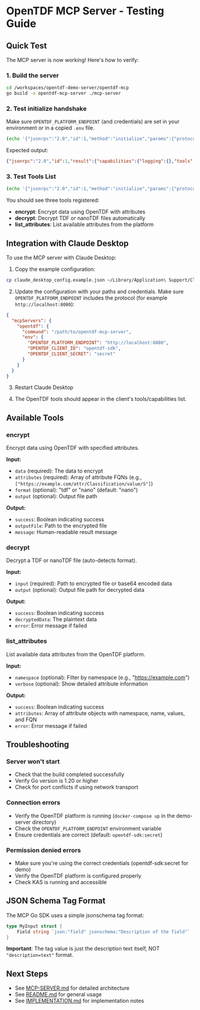 # OpenTDF MCP Server - Testing Guide

## Quick Test

The MCP server is now working! Here's how to verify:

### 1. Build the server

```bash
cd /workspaces/opentdf-demo-server/opentdf-mcp
go build -o opentdf-mcp-server ./mcp-server
```

### 2. Test initialize handshake

Make sure `OPENTDF_PLATFORM_ENDPOINT` (and credentials) are set in your environment or in a copied `.env` file.

```bash
(echo '{"jsonrpc":"2.0","id":1,"method":"initialize","params":{"protocolVersion":"2025-06-18","capabilities":{},"clientInfo":{"name":"test-client","version":"1.0"}}}'; sleep 1) | timeout 3 ./opentdf-mcp-server 2>&1
```

Expected output:
```json
{"jsonrpc":"2.0","id":1,"result":{"capabilities":{"logging":{},"tools":{"listChanged":true}},"protocolVersion":"2025-06-18","serverInfo":{"name":"opentdf-mcp","version":"1.0.0"}}}
```

### 3. Test Tools List

```bash
(echo '{"jsonrpc":"2.0","id":1,"method":"initialize","params":{"protocolVersion":"2025-06-18","capabilities":{},"clientInfo":{"name":"test-client","version":"1.0"}}}'; echo '{"jsonrpc":"2.0","id":2,"method":"tools/list"}'; sleep 1) | timeout 3 ./opentdf-mcp-server 2>&1
```

You should see three tools registered:
- **encrypt**: Encrypt data using OpenTDF with attributes
- **decrypt**: Decrypt TDF or nanoTDF files automatically
- **list_attributes**: List available attributes from the platform

## Integration with Claude Desktop

To use the MCP server with Claude Desktop:

1. Copy the example configuration:
```bash
cp claude_desktop_config.example.json ~/Library/Application\ Support/Claude/claude_desktop_config.json
```

2. Update the configuration with your paths and credentials. Make sure `OPENTDF_PLATFORM_ENDPOINT` includes the protocol (for example `http://localhost:8080`):

```json
{
  "mcpServers": {
    "opentdf": {
      "command": "/path/to/opentdf-mcp-server",
      "env": {
        "OPENTDF_PLATFORM_ENDPOINT": "http://localhost:8080",
        "OPENTDF_CLIENT_ID": "opentdf-sdk",
        "OPENTDF_CLIENT_SECRET": "secret"
      }
    }
  }
}
```

3. Restart Claude Desktop

4. The OpenTDF tools should appear in the client's tools/capabilities list.

## Available Tools

### encrypt
Encrypt data using OpenTDF with specified attributes.

**Input:**
- `data` (required): The data to encrypt
- `attributes` (required): Array of attribute FQNs (e.g., `["https://example.com/attr/Classification/value/S"]`)
- `format` (optional): "tdf" or "nano" (default: "nano")
- `output` (optional): Output file path

**Output:**
- `success`: Boolean indicating success
- `outputFile`: Path to the encrypted file
- `message`: Human-readable result message

### decrypt
Decrypt a TDF or nanoTDF file (auto-detects format).

**Input:**
- `input` (required): Path to encrypted file or base64 encoded data
- `output` (optional): Output file path for decrypted data

**Output:**
- `success`: Boolean indicating success
- `decryptedData`: The plaintext data
- `error`: Error message if failed

### list_attributes
List available data attributes from the OpenTDF platform.

**Input:**
- `namespace` (optional): Filter by namespace (e.g., "https://example.com")
- `verbose` (optional): Show detailed attribute information

**Output:**
- `success`: Boolean indicating success
- `attributes`: Array of attribute objects with namespace, name, values, and FQN
- `error`: Error message if failed

## Troubleshooting

### Server won't start
- Check that the build completed successfully
- Verify Go version is 1.20 or higher
- Check for port conflicts if using network transport

### Connection errors
- Verify the OpenTDF platform is running (`docker-compose up` in the demo-server directory)
- Check the `OPENTDF_PLATFORM_ENDPOINT` environment variable
- Ensure credentials are correct (default: `opentdf-sdk:secret`)

### Permission denied errors
- Make sure you're using the correct credentials (opentdf-sdk:secret for demo)
- Verify the OpenTDF platform is configured properly
- Check KAS is running and accessible

## JSON Schema Tag Format

The MCP Go SDK uses a simple jsonschema tag format:

```go
type MyInput struct {
    Field string `json:"field" jsonschema:"Description of the field"`
}
```

**Important**: The tag value is just the description text itself, NOT `"description=text"` format.

## Next Steps

- See [MCP-SERVER.md](./MCP-SERVER.md) for detailed architecture
- See [README.md](./README.md) for general usage
- See [IMPLEMENTATION.md](./IMPLEMENTATION.md) for implementation notes
